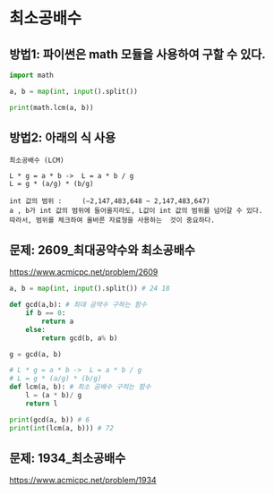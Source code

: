 # 최소공배수

## 방법1: 파이썬은 math 모듈을 사용하여 구할 수 있다.
``` python
import math

a, b = map(int, input().split())

print(math.lcm(a, b))
```

## 방법2: 아래의 식 사용
```
최소공배수 (LCM)

L * g = a * b ->  L = a * b / g
L = g * (a/g) * (b/g)

int 값의 범위 : 	(–2,147,483,648 ~ 2,147,483,647)
a , b가 int 값의 범위에 들어올지라도, L값이 int 값의 범위를 넘어갈 수 있다.
따라서, 범위를 체크하여 올바른 자료형을 사용하는  것이 중요하다.
```
## 문제: 2609_최대공약수와 최소공배수
https://www.acmicpc.net/problem/2609

``` python
a, b = map(int, input().split()) # 24 18

def gcd(a,b): # 최대 공약수 구하는 함수
    if b == 0:
        return a
    else:
        return gcd(b, a% b)

g = gcd(a, b)

# L * g = a * b ->  L = a * b / g
# L = g * (a/g) * (b/g)
def lcm(a, b): # 최소 공배수 구히는 함수
    l = (a * b)/ g
    return l

print(gcd(a, b)) # 6
print(int(lcm(a, b))) # 72
```
## 문제: 1934_최소공배수
https://www.acmicpc.net/problem/1934
``` python

```


``` python

```
